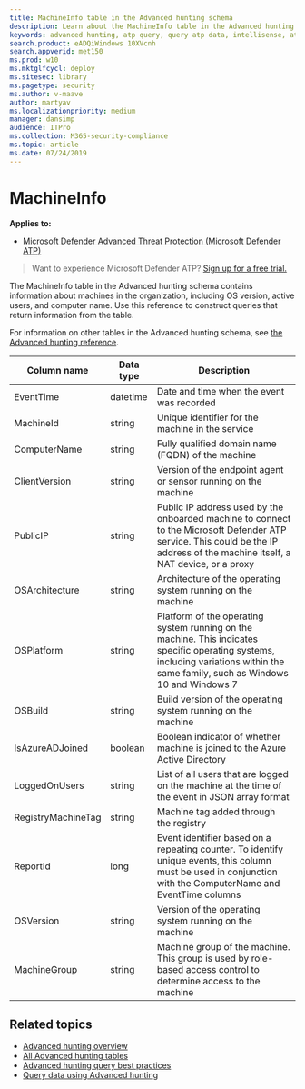 ```yaml
---
title: MachineInfo table in the Advanced hunting schema
description: Learn about the MachineInfo table in the Advanced hunting schema, such as column names, data types, and descriptions
keywords: advanced hunting, atp query, query atp data, intellisense, atp telemetry, events, events telemetry, azure log analytics, column name, data type, description, machineinfo
search.product: eADQiWindows 10XVcnh
search.appverid: met150
ms.prod: w10
ms.mktglfcycl: deploy
ms.sitesec: library
ms.pagetype: security
ms.author: v-maave
author: martyav
ms.localizationpriority: medium
manager: dansimp
audience: ITPro
ms.collection: M365-security-compliance 
ms.topic: article
ms.date: 07/24/2019
---
```


# MachineInfo

**Applies to:**

- [Microsoft Defender Advanced Threat Protection (Microsoft Defender ATP)](https://go.microsoft.com/fwlink/p/?linkid=2069559)

>Want to experience Microsoft Defender ATP? [Sign up for a free trial.](https://www.microsoft.com/en-us/WindowsForBusiness/windows-atp?ocid=docs-wdatp-advancedhuntingref-abovefoldlink)

The MachineInfo table in the Advanced hunting schema contains information about machines in the organization, including OS version, active users, and computer name. Use this reference to construct queries that return information from the table.

For information on other tables in the Advanced hunting schema, see [the Advanced hunting reference](advanced-hunting-reference.md).

| Column name | Data type | Description |
|-------------|-----------|-------------|
| EventTime | datetime | Date and time when the event was recorded |
| MachineId | string | Unique identifier for the machine in the service |
| ComputerName | string | Fully qualified domain name (FQDN) of the machine |
| ClientVersion | string | Version of the endpoint agent or sensor running on the machine |
| PublicIP | string | Public IP address used by the onboarded machine to connect to the Microsoft Defender ATP service. This could be the IP address of the machine itself, a NAT device, or a proxy |
| OSArchitecture | string | Architecture of the operating system running on the machine |
| OSPlatform | string | Platform of the operating system running on the machine. This indicates specific operating systems, including variations within the same family, such as Windows 10 and Windows 7 |
| OSBuild | string | Build version of the operating system running on the machine |
| IsAzureADJoined | boolean | Boolean indicator of whether machine is joined to the Azure Active Directory |
| LoggedOnUsers | string | List of all users that are logged on the machine at the time of the event in JSON array format |
| RegistryMachineTag | string | Machine tag added through the registry |
| ReportId | long | Event identifier based on a repeating counter. To identify unique events, this column must be used in conjunction with the ComputerName and EventTime columns |
| OSVersion | string | Version of the operating system running on the machine |
| MachineGroup | string | Machine group of the machine. This group is used by role-based access control to determine access to the machine |

## Related topics

- [Advanced hunting overview](overview-hunting.md)
- [All Advanced hunting tables](advanced-hunting-reference.md)
- [Advanced hunting query best practices](advanced-hunting-best-practices.md)
- [Query data using Advanced hunting](advanced-hunting.md)
